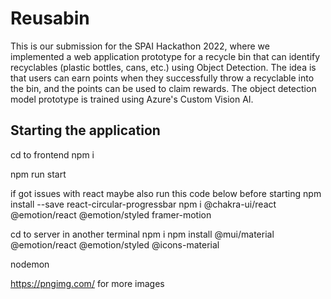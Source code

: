 # Reusabin
This is our submission for the SPAI Hackathon 2022, where we implemented a web application prototype for a recycle bin that can identify recyclables (plastic bottles, cans, etc.) using Object Detection. The idea is that users can earn points when they successfully throw a recyclable into the bin, and the points can be used to claim rewards. The object detection model prototype is trained using Azure's Custom Vision AI.


## Starting the application
cd to frontend 
npm i 

npm run start

if got issues with react maybe also run this code below before starting
npm install --save react-circular-progressbar 
npm i @chakra-ui/react @emotion/react @emotion/styled framer-motion

cd to server in another terminal
npm i
npm install @mui/material @emotion/react @emotion/styled @icons-material

nodemon

https://pngimg.com/ for more images 
